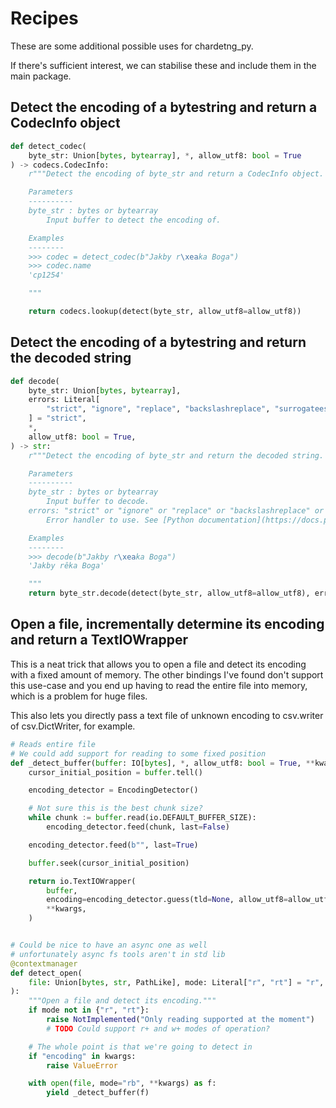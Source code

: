 # Recipes

These are some additional possible uses for chardetng_py.

If there's sufficient interest, we can stabilise these and include them in the
main package.

## Detect the encoding of a bytestring and return a CodecInfo object

```python
def detect_codec(
    byte_str: Union[bytes, bytearray], *, allow_utf8: bool = True
) -> codecs.CodecInfo:
    r"""Detect the encoding of byte_str and return a CodecInfo object.

    Parameters
    ----------
    byte_str : bytes or bytearray
        Input buffer to detect the encoding of.

    Examples
    --------
    >>> codec = detect_codec(b"Jakby r\xeaka Boga")
    >>> codec.name
    'cp1254'

    """

    return codecs.lookup(detect(byte_str, allow_utf8=allow_utf8))
```

## Detect the encoding of a bytestring and return the decoded string

```python
def decode(
    byte_str: Union[bytes, bytearray],
    errors: Literal[
        "strict", "ignore", "replace", "backslashreplace", "surrogateescape"
    ] = "strict",
    *,
    allow_utf8: bool = True,
) -> str:
    r"""Detect the encoding of byte_str and return the decoded string.

    Parameters
    ----------
    byte_str : bytes or bytearray
        Input buffer to decode.
    errors: "strict" or "ignore" or "replace" or "backslashreplace" or "surrogateescape"
        Error handler to use. See [Python documentation](https://docs.python.org/3/library/codecs.html#error-handlers)

    Examples
    --------
    >>> decode(b"Jakby r\xeaka Boga")
    'Jakby rêka Boga'

    """
    return byte_str.decode(detect(byte_str, allow_utf8=allow_utf8), errors=errors)
```

## Open a file, incrementally determine its encoding and return a TextIOWrapper

This is a neat trick that allows you to open a file and detect its encoding with
a fixed amount of memory. The other bindings I've found don't support this use-case
and you end up having to read the entire file into memory, which is a problem for
huge files.

This also lets you directly pass a text file of unknown encoding to csv.writer of
csv.DictWriter, for example.

```python
# Reads entire file
# We could add support for reading to some fixed position
def _detect_buffer(buffer: IO[bytes], *, allow_utf8: bool = True, **kwargs):
    cursor_initial_position = buffer.tell()

    encoding_detector = EncodingDetector()

    # Not sure this is the best chunk size?
    while chunk := buffer.read(io.DEFAULT_BUFFER_SIZE):
        encoding_detector.feed(chunk, last=False)

    encoding_detector.feed(b"", last=True)

    buffer.seek(cursor_initial_position)

    return io.TextIOWrapper(
        buffer,
        encoding=encoding_detector.guess(tld=None, allow_utf8=allow_utf8),
        **kwargs,
    )


# Could be nice to have an async one as well
# unfortunately async fs tools aren't in std lib
@contextmanager
def detect_open(
    file: Union[bytes, str, PathLike], mode: Literal["r", "rt"] = "r", **kwargs
):
    """Open a file and detect its encoding."""
    if mode not in {"r", "rt"}:
        raise NotImplemented("Only reading supported at the moment")
        # TODO Could support r+ and w+ modes of operation?

    # The whole point is that we're going to detect in
    if "encoding" in kwargs:
        raise ValueError

    with open(file, mode="rb", **kwargs) as f:
        yield _detect_buffer(f)
```
